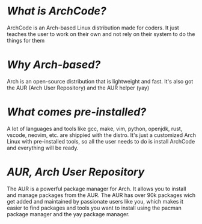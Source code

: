 # ***__What is ArchCode?__***
ArchCode is an Arch-based Linux distribution made for coders. It just teaches the user to work on their own and not rely on their system to do the things for them


# ***__Why Arch-based?__***
Arch is an open-source distribution that is lightweight and fast. It's also got the AUR (Arch User Repository) and the AUR helper (yay)

# ***__What comes pre-installed?__***
A lot of languages and tools like gcc, make, vim, python, openjdk, rust, vscode, neovim, etc. are shippied with the distro. It's just a customized Arch Linux with pre-installed tools, so all the user needs to do is install ArchCode and everything will be ready.

# ***__AUR, Arch User Repository__***
The AUR is a powerful package manager for Arch. It allows you to install and manage packages from the AUR. The AUR has over 90k packages wich get added and maintained by passionate users like you, which makes it easier to find packages and tools you want to install using the pacman package manager and the yay package manager. 
